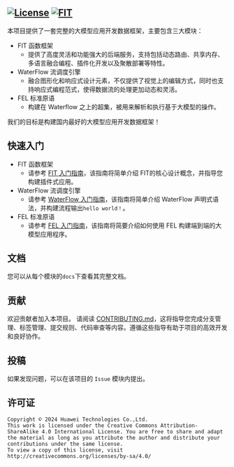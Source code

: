 [![License](https://img.shields.io/badge/license-Apache%202-4EB1BA.svg)](https://www.apache.org/licenses/LICENSE-2.0.html) [![FIT](https://img.shields.io/badge/FIT-hello-06A0CE)](https://open.codehub.huawei.com/innersource/Jade_G/jade/wiki?categoryId=8&sn=WIKI202405243622224)
----------
本项目提供了一套完整的大模型应用开发数据框架，主要包含三大模块：
- FIT 函数框架 
  - 提供了高度灵活和功能强大的后端服务，支持包括动态路由、共享内存、多语言融合编程、插件化开发以及聚散部署等特性。
- WaterFlow 流调度引擎 
  - 融合图形化和响应式设计元素，不仅提供了视觉上的编辑方式，同时也支持响应式编程范式，使得数据流的处理更加动态和灵活。
- FEL 标准原语 
  - 构建在 Waterflow 之上的超集，被用来解析和执行基于大模型的操作。

我们的目标是构建国内最好的大模型应用开发数据框架！


## 快速入门

- FIT 函数框架 
  - 请参考 [FIT 入门指南](framework%2Ffit%2Fjava%2FQuickStart.md)，该指南将简单介绍  FIT的核心设计概念，并指导您构建插件式应用。
- WaterFlow 流调度引擎 
  - 请参考 [WaterFlow 入门指南](framework%2Fwaterflow%2Fjava%2Fwaterflow-core%2FREADME.md)，该指南将简单介绍 WaterFlow 声明式语法，并构建流程输出`hello world！`。
- FEL 标准原语 
  - 请参考 [FEL 入门指南](framework%2Ffel%2Fjava%2Ffel-core%2Freadme.md)，该指南将简要介绍如何使用 FEL 构建端到端的大模型应用程序。


## 文档

您可以从每个模块的`docs`下查看其完整文档。

## 贡献

欢迎贡献者加入本项目。
请阅读 [CONTRIBUTING.md](CONTRIBUTING.md)，这将指导您完成分支管理、标签管理、提交规则、代码审查等内容。遵循这些指导有助于项目的高效开发和良好协作。

## 投稿

如果发现问题，可以在该项目的 `Issue` 模块内提出。

## 许可证
```
Copyright © 2024 Huawei Technologies Co.,Ltd.
This work is licensed under the Creative Commons Attribution-ShareAlike 4.0 International License. You are free to share and adapt the material as long as you attribute the author and distribute your contributions under the same license.
To view a copy of this license, visit http://creativecommons.org/licenses/by-sa/4.0/
```
